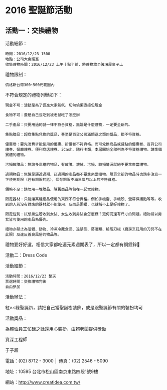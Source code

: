 # 2016 聖誕節活動

## 活動一：交換禮物

活動細節：

    時間：2016/12/23 1500
    地點：公司大會議室
    收集禮物時間：2016/12/23 上午十點半前，將禮物放至玻璃屋桌子上


禮物限制：

    價格新台幣300~500元範圍內


不符合規定的禮物列舉如下：

    現金不可：活動是為了促進大家氣氛，切勿偷懶直接包現金

    食物不可：要是自己沒吃到被老鼠吃了怎麼辦

    二手產品：只要用過的就一律不符合資格，無論是什麼禮物，一定要全新的。

    集點贈品：超商集點兌換的獎品，甚至是百貨公司滿額送之類的獎品，都不符資格。

    優惠卷：要先消費才能使用的優惠、折價卷不符資格。而可兌換商品或餐點的優惠卷、百貨公司禮券、餐廳禮券、便利商店禮券、iCash、隨行卡類，本屆開始全部列為不符資格禮物。請準備實體的禮物。

    污損故障品：無論多高檔的物品，有故障、壞掉、污損、缺損情況就絕不要拿來當禮物。

    過期物品：無論是逼近過期、已過期的產品都不要拿來當禮物。購買全新的物品時也請多注意一下使用期限（若有期限的話），保存期限不滿三個月以上的不符資格。

    價格不足：請勿用一堆贈品、陳舊商品等包在一起當禮物。

    限定器材：只能讓某種產品使用的東西不符合資格。例如手機套、手機殼、螢幕保護貼等等。收到的人若沒有對應的器材就不能使用，反而是困擾，也就稱不上是好禮物了。

    限定性別：試想男生若收到女裝、女生收到男裝會怎麼樣？更何況還有尺寸的問題。禮物請以男女皆可使用的產品為優先。

    禮物亦禁止為活體、動物、冷凍冷藏食品、違禁品、菸酒類、槍砲刀械（廚房烹飪用的刀具不在此限）及違反善良風俗的物品等。


禮物要好好選，相信大家都吃遍元素週期表了，所以一定都有銅鋰鋅


活動二：Dress Code


活動細節：

    活動時間：2016/12/23 整天
    票選時間：交換禮物完後
    自由參加

活動辦法：

紅v.s綠聖誕趴，請把自己當聖誕樹裝飾，或是跟聖誕節有關的裝扮均可

活動獎品：

為體恤員工忙碌之餘還用心裝扮，由賴老闆提供獎勵





  

資深工程師

 于子超

  電話：(02) 8712 - 3000 │ 傳真：(02) 2546 - 5090

  地址：10595 台北市松山區南京東路四段1號9樓

  網站：http://www.creatidea.com.tw/

